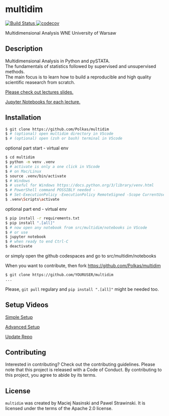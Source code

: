 # multidim

<span>
<a href="https://github.com/polkas/multidim/actions">
<img src="https://github.com/polkas/multidim/workflows/ci/badge.svg" alt="Build Status">
</a>
<a href="https://codecov.io/gh/Polkas/multidim">
<img src="https://codecov.io/gh/Polkas/multidim/branch/main/graph/badge.svg" alt="codecov">
</a>
</span>

Multidimensional Analysis WNE University of Warsaw

## Description

Multidimensional Analysis in Python and pySTATA.  
The fundamentals of statistics followed by supervised and unsupervised methods.  
The main focus is to learn how to build a reproducible and high quality scientific reasearch from scratch.

[Please check out lectures slides.](https://multidim.readthedocs.io/en/latest/lecture.html)

[Jupyter Notebooks for each lecture.](https://github.com/Polkas/multidim/tree/main/src/multidim/notebooks)

## Installation

```bash
$ git clone https://github.com/Polkas/multidim
$ # (optional) open multidim directory in VScode
$ # (optional) open (zsh or bash) terminal in VScode
```

optional part start - virtual env

```bash
$ cd multidim
$ python -m venv .venv
$ # activate is only a one click in VScode
$ # on Mac/Linux
$ source .venv/bin/activate
$ # Windows
$ # useful for Windows https://docs.python.org/3/library/venv.html
$ # PowerShell command POSSIBLY needed - 
$ # Set-ExecutionPolicy -ExecutionPolicy RemoteSigned -Scope CurrentUser
$ .venv\Scripts\activate
```

optional part end - virtual env

```bash
$ pip install -r requirements.txt
$ pip install ".[all]"
$ # now open any notebook from src/multidim/notebooks in VScode
$ # or use 
$ jupyter notebook
$ # when ready to end Ctrl-C
$ deactivate
```

or simply open the github codespaces and go to src/multidim/notebooks

When you want to contribute, then fork https://github.com/Polkas/multidim

```bash
$ git clone https://github.com/YOURUSER/multidim
...
```

Please, `git pull` regulary and `pip install ".[all]"` might be needed too.

## Setup Videos

[Simple Setup](https://drive.google.com/file/d/1ZMStipXFeXl81CFcJ7k-BXWHsA_K9kZG/view?usp=sharing)

[Advanced Setup](https://drive.google.com/file/d/1jImDrznuluIZ400JRVfpsyBu80xQHMEK/view?usp=sharing)

[Update Repo](https://drive.google.com/file/d/1kMOHSrXUL7fHnefdxOw_t_8vqz5RsRpM/view?usp=sharing)

## Contributing

Interested in contributing? Check out the contributing guidelines. Please note that this project is released with a Code of Conduct. By contributing to this project, you agree to abide by its terms.

## License

`multidim` was created by Maciej Nasinski and Pawel Strawinski. It is licensed under the terms of the Apache 2.0 license.
